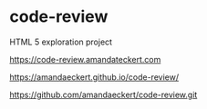 # code-review
HTML 5 exploration project

https://code-review.amandateckert.com

https://amandaeckert.github.io/code-review/

https://github.com/amandaeckert/code-review.git